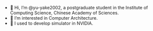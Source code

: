 - 👋 Hi, I’m @yu-yake2002, a postgraduate student in the Institute of Computing Science, Chinese Academy of Sciences.
- 👀 I’m interested in Computer Architecture.
- 🌱 I used to develop simulator in NVIDIA.

<!---
yu-yake2002/yu-yake2002 is a ✨ special ✨ repository because its `README.md` (this file) appears on your GitHub profile.
You can click the Preview link to take a look at your changes.
--->
